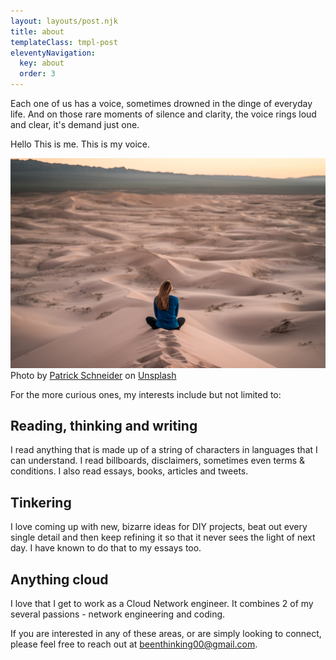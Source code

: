 ```yaml
---
layout: layouts/post.njk
title: about
templateClass: tmpl-post
eleventyNavigation:
  key: about
  order: 3
---
```


Each one of us has a voice, sometimes drowned in the dinge of everyday life. And on those rare moments of silence and clarity, the voice rings loud and clear, it's demand just one.

Hello
This is me. This is my voice.

<div class='steezy'>
  <img alt='A woman sitting on a sand dune and looking out into space.' src='/img/abt-img-by-patrick-schneider-unsplash.jpg'>
  <figcaption><span>Photo by <a href="https://unsplash.com/@patrick_schneider?utm_source=unsplash&amp;utm_medium=referral&amp;utm_content=creditCopyText">Patrick Schneider</a> on <a href="https://unsplash.com/collections/97704366/blog-posts/c0b4e564b40750ac64217675c1ede128?utm_source=unsplash&amp;utm_medium=referral&amp;utm_content=creditCopyText">Unsplash</a></span> </figcaption>
</div>

For the more curious ones, my interests include but not limited to:

## Reading, thinking and writing

I read anything that is made up of a string of characters in languages that I can understand. I read billboards, disclaimers, sometimes even terms & conditions.
I also read essays, books, articles and tweets.

## Tinkering

I love coming up with new, bizarre ideas for DIY projects, beat out every single detail and then keep refining it so that it never sees the light of next day.
I have known to do that to my essays too.

## Anything cloud

I love that I get to work as a Cloud Network engineer. It combines 2 of my several passions - network engineering and coding.

If you are interested in any of these areas, or are simply looking to connect, please feel free to reach out at <a href='mailto:beenthinking00@gmail.com'>beenthinking00@gmail.com</a>.
